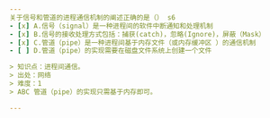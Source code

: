 ```yaml
---
关于信号和管道的进程通信机制的阐述正确的是（） s6
- [x] A.信号（signal）是一种进程间的软件中断通知和处理机制
- [x] B.信号的接收处理方式包括：捕获(catch)，忽略(Ignore)，屏蔽（Mask）
- [x] C.管道（pipe）是一种进程间基于内存文件（或内存缓冲区 ）的通信机制
- [ ] D.管道（pipe）的实现需要在磁盘文件系统上创建一个文件

> 知识点：进程间通信。
> 出处：网络
> 难度：1
> ABC 管道（pipe）的实现只需基于内存即可。

---
```

